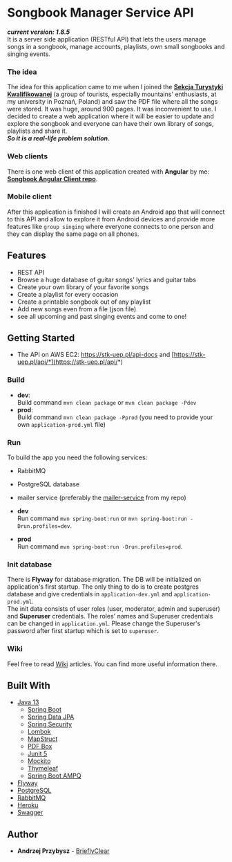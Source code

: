 # Songbook Manager Service API  
***current version: 1.8.5***  
It is a server side application (RESTful API) that lets the users manage songs in a songbook, manage accounts, playlists, own small songbooks and singing events.

### The idea  
The idea for this application came to me when I joined the [**Sekcja Turystyki Kwalifikowanej**](http://stk.ue.poznan.pl/) (a group of tourists, especially mountains' enthusiasts, at my university in Poznań, Poland) and saw the PDF file where all the songs were stored. It was huge, around 900 pages. It was inconvenient to use. I decided to create a web application where it will be easier to update and explore the songbook and everyone can have their own library of songs, playlists and share it.   
***So it is a real-life problem solution.***

### Web clients  
There is one web client of this application created with **Angular** by me: [**Songbook Angular Client repo**](https://github.com/przybandrzej/songbook-angular-client).  

### Mobile client  
After this application is finished I will create an Android app that will connect to this API and allow to explore it from Android devices and provide more features like `group singing` where everyone connects to one person and they can display the same page on all phones.

## Features  
* REST API
* Browse a huge database of guitar songs' lyrics and guitar tabs
* Create your own library of your favorite songs
* Create a playlist for every occasion
* Create a printable songbook out of any playlist
* Add new songs even from a file (json file)
* see all upcoming and past singing events and come to one! **<Not implemented yet>**

## Getting Started  
 * The API on AWS EC2: https://stk-uep.pl/api-docs and [https://stk-uep.pl/api/*](https://stk-uep.pl/api/*)
 
### Build    
* **dev**:  
Build command `mvn clean package` or `mvn clean package -Pdev`  
* **prod**:  
Build command `mvn clean package -Pprod` (you need to provide your own `application-prod.yml` file)

### Run  
To build the app you need the following services:
  * RabbitMQ
  * PostgreSQL database
  * mailer service (preferably the [mailer-service](https://github.com/przybandrzej/mailer-service) from my repo)  

* **dev**  
Run command `mvn spring-boot:run` or `mvn spring-boot:run -Drun.profiles=dev`.
* **prod**  
Run command `mvn spring-boot:run -Drun.profiles=prod`.

### Init database  
There is **Flyway** for database migration. The DB will be initialized on application's first startup. The only thing to do is to create postgres database and give credentials in `application-dev.yml` and `application-prod.yml`.  
The init data consists of user roles (user, moderator, admin and superuser) and **Superuser** credentials. The roles' names and Superuser credentials can be changed in `application.yml`. Please change the Superuser's password after first startup which is set to `superuser`.

### Wiki  
Feel free to read [Wiki](https://github.com/przybandrzej/Songbook_Manager-API/wiki) articles. You can find more useful information there. 

## Built With
* [Java 13]()
  * [Spring Boot]()
  * [Spring Data JPA]()
  * [Spring Security]()
  * [Lombok]()
  * [MapStruct]()
  * [PDF Box]()
  * [Junit 5]()
  * [Mockito]()
  * [Thymeleaf]()
  * [Spring Boot AMPQ]()
* [Flyway]()
* [PostgreSQL]()
* [RabbitMQ]()
* [Heroku]()
* [Swagger]()

## Author  
* **Andrzej Przybysz** - [BrieflyClear](https://github.com/przybandrzej)
